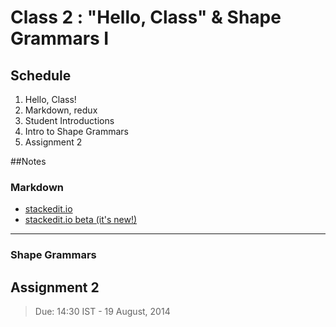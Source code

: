 # Class 2 : "Hello, Class" & Shape Grammars I

## Schedule

1. Hello, Class!
2. Markdown, redux
3. Student Introductions
4. Intro to Shape Grammars
5. Assignment 2

##Notes

### Markdown

* [stackedit.io](http://stackedit.io)  
* [stackedit.io beta (it's new!)](https://stackedit-beta.herokuapp.com/#)

---

### Shape Grammars



## Assignment 2

> Due: 14:30 IST - 19 August, 2014
